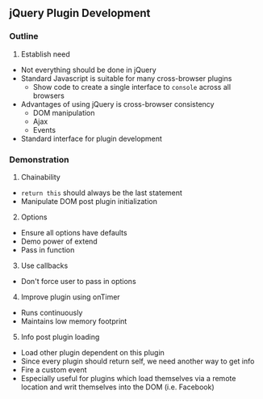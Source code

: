 ## jQuery Plugin Development

### Outline

1. Establish need
  * Not everything should be done in jQuery
  * Standard Javascript is suitable for many cross-browser plugins
    - Show code to create a single interface to `console` across all browsers
  * Advantages of using jQuery is cross-browser consistency
    - DOM manipulation
    - Ajax
    - Events
  * Standard interface for plugin development

### Demonstration

1. Chainability
  * `return this` should always be the last statement
  * Manipulate DOM post plugin initialization

2. Options
  * Ensure all options have defaults
  * Demo power of extend
  * Pass in function

3. Use callbacks
  * Don't force user to pass in options

4. Improve plugin using onTimer
  * Runs continuously
  * Maintains low memory footprint

5. Info post plugin loading
  * Load other plugin dependent on this plugin
  * Since every plugin should return self, we need another way to get info
  * Fire a custom event
  * Especially useful for plugins which load themselves via a remote location and writ themselves into the DOM (i.e. Facebook)
